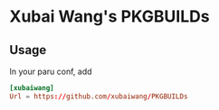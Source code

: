 # Xubai Wang's PKGBUILDs

## Usage

In your paru conf, add

```conf
[xubaiwang]
Url = https://github.com/xubaiwang/PKGBUILDs
```
